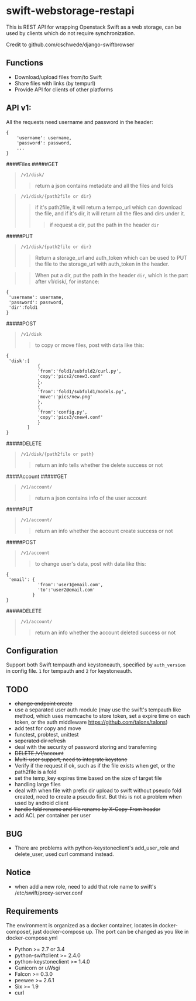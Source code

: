 swift-webstorage-restapi
================
This is REST API for wrapping Openstack Swift as a web storage, can be used by clients which do not require synchronization.

Credit to github.com/cschwede/django-swiftbrowser


Functions
---------------
- Download/upload files from/to Swift
- Share files with links (by tempurl)
- Provide API for clients of other platforms


API v1:
---------------
All the requests need username and password in the header:
```
{
    'username': username,
    'password': password,
    ...
}
```

####Files
#####GET

> `/v1/disk/`
>> return a json contains metadate and all the files and folds

> `/v1/disk/{path2file or dir}`
>> if it's path2file, it will return a tempo_url which can download the file, and if it's dir, it will return all the files and dirs under it.
>>> if request a dir, put the path in the header `dir`

#####PUT

> `/v1/disk/{path2file or dir}`
>> Return a storage_url and auth_token which can be used to PUT the file to the storage_url with auth_token in the header.

>> When put a dir, put the path in the header `dir`, which is the part after v1/disk/, for instance:
   ```
{
	'username': username,
	'password': password,
	'dir':fold1
}
   ```


#####POST
> `/v1/disk`
>> to copy or move files, post with data like this:
```
{
 'disk':[
            {
            'from':'fold1/subfold2/curl.py',
            'copy':'pics2/cnew3.conf'
            },
            {
            'from':'fold1/subfold1/models.py',
            'move':'pics/new.png'
            },
            {
            'from':'config.py',
            'copy':'pics3/cnew4.conf'
            }
        ]
}
```

#####DELETE
> `/v1/disk/{path2file or path}`
>> return an info tells whether the delete success or not


####Account
#####GET
> `/v1/account/`
>> return a json contains info of the user account


#####PUT
> `/v1/account/`
>> return an info whether the account create success or not


#####POST
> `/v1/account`
>> to change user's data, post with data like this:
```
{
 'email': {
            'from':'user1@email.com',
            'to':'user2@email.com'
          }
}
```

#####DELETE
> `/v1/account/`
>> return an info whether the account deleted success or not


Configuration
---------------
Support both Swift tempauth and keystoneauth, specified by `auth_version` in config file. `1` for tempauth and `2` for keystoneauth.


TODO
---------------
- ~~change endpoint create~~
- use a separated user auth module (may use the swift's tempauth like method, which uses memcache to store token, set a expire time on each token, or the auth middleware <https://github.com/talons/talons>)
- add test for copy and move
- functest, probtest, unittest
- ~~seperated dir refresh~~
- deal with the security of password storing and transferring
- ~~DELETE /v1/account~~
- ~~Multi-user support, need to integrate keystone~~
- Verify if the request if ok, such as if the file exists when get,
	or the path2file is a fold
- set the temp_key expires time based on the size of target file
- handling large files
- deal with when file with prefix dir upload to swift without pseudo fold created, need to create a pseudo first. But this is not a problem when used by android client
- ~~handle fold rename and file rename by X-Copy-From header~~
- add ACL per container per user


BUG
---------------
- There are problems with python-keystoneclient's add_user_role and delete_user, used curl command instead.


Notice
---------------
- when add a new role, need to add that role name to swift's /etc/swift/proxy-server.conf


Requirements
---------------
The environment is organized as a docker container, locates in docker-compose/,
just docker-compose up. The port can be changed as you like in docker-compose.yml

- Python >= 2.7 or 3.4
- python-swiftclient >= 2.4.0
- python-keystoneclient >= 1.4.0
- Gunicorn or uWsgi
- Falcon >= 0.3.0
- peewee >= 2.6.1
- Six >= 1.9
- curl
